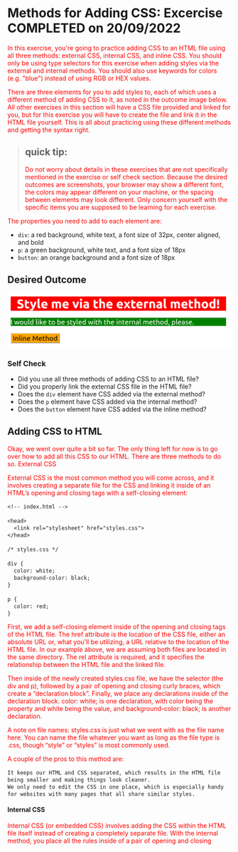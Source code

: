 # Methods for Adding CSS: Excercise COMPLETED on 20/09/2022
In this exercise, you're going to practice adding CSS to an HTML file using all three methods: external CSS, internal CSS, and inline CSS. You should only be using type selectors for this exercise when adding styles via the external and internal methods. You should also use keywords for colors (e.g. "blue") instead of using RGB or HEX values.

There are three elements for you to add styles to, each of which uses a different method of adding CSS to it, as noted in the outcome image below. All other exercises in this section will have a CSS file provided and linked for you, but for this exercise you will have to create the file and link it in the HTML file yourself. This is all about practicing using these different methods and getting the syntax right.

> ## quick tip:
> Do not worry about details in these exercises that are not specifically mentioned in the exercise or self check section. Because the desired outcomes are screenshots, your browser may show a different font, the colors may appear different on your machine, or the spacing between elements may look different. Only concern yourself with the specific items you are supposed to be learning for each exercise.

The properties you need to add to each element are:

* `div`: a red background, white text, a font size of 32px, center aligned, and bold
* `p`: a green background, white text, and a font size of 18px
* `button`: an orange background and a font size of 18px

## Desired Outcome
![desired outcome](./desired-outcome.png)


### Self Check
- Did you use all three methods of adding CSS to an HTML file?
- Did you properly link the external CSS file in the HTML file?
- Does the `div` element have CSS added via the external method?
- Does the `p` element have CSS added via the internal method?
- Does the `button` element have CSS added via the inline method?


## Adding CSS to HTML

Okay, we went over quite a bit so far. The only thing left for now is to go over how to add all this CSS to our HTML. There are three methods to do so.
External CSS

External CSS is the most common method you will come across, and it involves creating a separate file for the CSS and linking it inside of an HTML’s opening and closing <head> tags with a self-closing <link> element:
```
<!-- index.html -->

<head>
  <link rel="stylesheet" href="styles.css">
</head>

/* styles.css */

div {
  color: white;
  background-color: black;
}

p {
  color: red;
}
```
First, we add a self-closing <link> element inside of the opening and closing <head> tags of the HTML file. The href attribute is the location of the CSS file, either an absolute URL or, what you’ll be utilizing, a URL relative to the location of the HTML file. In our example above, we are assuming both files are located in the same directory. The rel attribute is required, and it specifies the relationship between the HTML file and the linked file.

Then inside of the newly created styles.css file, we have the selector (the div and p), followed by a pair of opening and closing curly braces, which create a “declaration block”. Finally, we place any declarations inside of the declaration block. color: white; is one declaration, with color being the property and white being the value, and background-color: black; is another declaration.

A note on file names: styles.css is just what we went with as the file name here. You can name the file whatever you want as long as the file type is .css, though “style” or “styles” is most commonly used.

A couple of the pros to this method are:

    It keeps our HTML and CSS separated, which results in the HTML file being smaller and making things look cleaner.
    We only need to edit the CSS in one place, which is especially handy for websites with many pages that all share similar styles.

#### Internal CSS

Internal CSS (or embedded CSS) involves adding the CSS within the HTML file itself instead of creating a completely separate file. With the internal method, you place all the rules inside of a pair of opening and closing <style> tags, which are then placed inside of the opening and closing <head> tags of your HTML file. Since the styles are being placed directly inside of the <head> tags, we no longer need a <link> element that the external method requires.

Besides these differences, the syntax is exactly the same as the external method (selector, curly braces, declarations):
```
<head>
  <style>
    div {
      color: white;
      background-color: black;
    }

    p {
      color: red;
    }
  </style>
</head>
<body>...</body>
```
This method can be useful for adding unique styles to a single page of a website, but it doesn’t keep things separate like the external method, and depending on how many rules and declarations there are it can cause the HTML file to get pretty big.
Inline CSS

Inline CSS makes it possible to add styles directly to HTML elements, though this method isn’t as recommended:
```
<body>
  <div style="color: white; background-color: black;">...</div>
</body>
```
The first thing to note is that we don’t actually use any selectors here, since the styles are being added directly to the opening <div> tag itself. Next, we have the style= attribute, with its value within the pair of quotation marks being the declarations.

If you need to add a unique style for a single element, this method can work just fine. Generally, though, this isn’t exactly a recommended way for adding CSS to HTML for a few reasons:

    It can quickly become pretty messy once you start adding a lot of declarations to a single element, causing your HTML file to become unnecessarily bloated.
    If you want many elements to have the same style, you would have to copy + paste the same style to each individual element, causing lots of unnecessary repetition and more bloat.
    Any inline CSS will override the other two methods, which can cause unexpected results. (While we won’t dive into it here, this can actually be taken advantage of).
